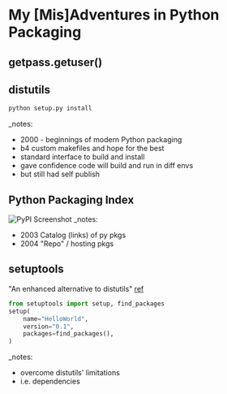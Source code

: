 


# My [Mis]Adventures in Python Packaging



## getpass.getuser()



## distutils
```bash
python setup.py install
```
_notes:
* 2000 - beginnings of modern Python packaging
* b4 custom makefiles and hope for the best
* standard interface to build and install
* gave confidence code will build and run in diff envs
* but still had self publish



## Python Packaging Index
![PyPI Screenshot](https://api.pcloud.com/getpubthumb?code=ulHctalK&size=746x688)
_notes:
* 2003 Catalog (links) of py pkgs
* 2004 "Repo" / hosting pkgs



## setuptools
"An enhanced alternative to distutils" [ref](https://docs.python.org/3/library/distutils.html)
```python
from setuptools import setup, find_packages
setup(
    name="HelloWorld",
    version="0.1",
    packages=find_packages(),
)
```
_notes:
* overcome distutils' limitations
* i.e. dependencies
<!--stackedit_data:
eyJoaXN0b3J5IjpbLTQ3Mzg5MDk2Niw2ODI2ODUzMjEsMTI1Nz
M3MzAyMiwyNTUwMTQ5MTcsLTIxMTkxMTk2NTRdfQ==
-->